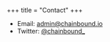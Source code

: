 +++
title = "Contact"
+++

* Email: [admin@chainbound.io](mailto:admin@chainbound.io)
* Twitter: [@chainbound_](https://twitter.com/chainbound_)
